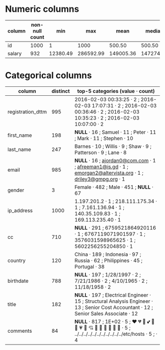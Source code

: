 # Numeric columns

| column | non-null count | min | max | mean | median |
| ------ | ------------- | --- | --- | ---- | ------ |
| id | 1000 | 1 | 1000 | 500.50 | 500.50 |
| salary | 932 | 12380.49 | 286592.99 | 149005.36 | 147274.51 |

# Categorical columns

| column | distinct | top-5 categories (value · count) |
| ------ | -------- | ------------------------------- |
| registration_dttm | 995 | 2016-02-03 00:33:25 · 2 ; 2016-02-03 17:07:31 · 2 ; 2016-02-03 00:36:46 · 2 ; 2016-02-03 10:35:23 · 2 ; 2016-02-03 10:07:00 · 2 |
| first_name | 198 | __NULL__ · 16 ; Samuel · 11 ; Peter · 11 ; Mark · 11 ; Stephen · 10 |
| last_name | 247 | Barnes · 10 ; Willis · 9 ; Shaw · 9 ; Patterson · 9 ; Lane · 8 |
| email | 985 | __NULL__ · 16 ; ajordan0@com.com · 1 ; afreeman1@is.gd · 1 ; emorgan2@altervista.org · 1 ; driley3@gmpg.org · 1 |
| gender | 3 | Female · 482 ; Male · 451 ; __NULL__ · 67 |
| ip_address | 1000 | 1.197.201.2 · 1 ; 218.111.175.34 · 1 ; 7.161.136.94 · 1 ; 140.35.109.83 · 1 ; 169.113.235.40 · 1 |
| cc | 710 | __NULL__ · 291 ; 6759521864920116 · 1 ; 6767119071901597 · 1 ; 3576031598965625 · 1 ; 5602256255204850 · 1 |
| country | 120 | China · 189 ; Indonesia · 97 ; Russia · 62 ; Philippines · 45 ; Portugal · 38 |
| birthdate | 788 | __NULL__ · 197 ; 1/28/1997 · 2 ; 7/21/1986 · 2 ; 4/10/1965 · 2 ; 11/18/1958 · 2 |
| title | 182 | __NULL__ · 197 ; Electrical Engineer · 15 ; Structural Analysis Engineer · 13 ; Senior Cost Accountant · 12 ; Senior Sales Associate · 12 |
| comments | 84 | __NULL__ · 817 ; 1E+02 · 5 ; ❤️ 💔 💌 💕 💞 💓 💗 💖 💘 💝 💟 💜 💛 💚 💙 · 5 ; ../../../../../../../../../../../etc/hosts · 5 ; <script>alert('hi')</script> · 4 |
